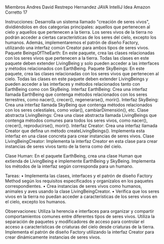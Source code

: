 Miembros
Andres David Restrepo Hernandez
JAVA
IntelliJ Idea
Amazon Corretto 17

Instrucciones:
Desarrolla un sistema llamado "creación de seres vivos", dividiéndolos en dos categorías principales: aquellos que pertenecen al cielo y aquellos que pertenecen a la tierra. Los seres vivos de la tierra no podrán acceder a ciertas características de los seres del cielo, excepto los humanos. Además, implementaremos el patrón de diseño Factory, utilizando una interfaz común Creator para ambos tipos de seres vivos.
Paquete BeingsOfTheEarth:
En este paquete, crea las clases relacionadas con los seres vivos que pertenecen a la tierra. Todas las clases en este paquete deben extender LivingBeing y solo pueden acceder a las interfaces y métodos relacionados con EarthBeing.
Paquete SkyBeings:
En este paquete, crea las clases relacionadas con los seres vivos que pertenecen al cielo. Todas las clases en este paquete deben extender LivingBeings y pueden acceder a las interfaces y métodos relacionados tanto con EarthBeing como con SkyBeing.
Interfaz EarthBeing:
Crea una interfaz llamada EarthBeing que contenga métodos relacionados con los seres terrestres, como nacer(), crecer(), regenerarse(), morir().
Interfaz SkyBeing:
Crea una interfaz llamada SkyBeing que contenga métodos relacionados con los seres celestiales, como volar(), cambiarDimensión(), etc.
Clase abstracta LivingBeings:
Crea una clase abstracta llamada LivingBeings que contenga métodos comunes para todos los seres vivos, como nacer(), crecer(), reproducirse(), morir().
Interfaz Creator:
Crea una interfaz llamada Creator que defina un método createLivingBeings().
Implementa esta interfaz en una clase concreta para crear instancias de seres vivos.
Clase LivingBeingCreator:
Implementa la interfaz Creator en esta clase para crear instancias de seres vivos tanto de la tierra como del cielo.

Clase Human:
En el paquete EarthBeing, crea una clase Human que extienda de LivingBeing e implemente EarthBeing y SkyBeing.
Implementa los métodos de la interfaz según corresponda para un humano.

Tareas:
• Implementa las clases, interfaces y el patrón de diseño Factory Method según los requisitos especificados y organízalos en los paquetes correspondientes.
• Crea instancias de seres vivos como humanos, animales y aves usando la clase LivingBeingCreator.
• Verifica que los seres vivos en la tierra no puedan acceder a características de los seres vivos en el cielo, excepto los humanos.

Observaciones:
Utiliza la herencia e interfaces para organizar y compartir comportamientos comunes entre diferentes tipos de seres vivos.
Utiliza la separación de paquetes y modificadores de acceso para controlar el acceso a características de criaturas del cielo desde criaturas de la tierra.
Implementa el patrón de diseño Factory utilizando la interfaz Creator para crear dinámicamente instancias de seres vivos.

